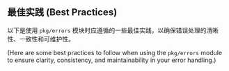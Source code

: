 <!--
 * Author: Martin <lmccc.dev@gmail.com>
 * Co-Author: AI Assistant
 * Description: This document was collaboratively developed by Martin and AI Assistant.
-->

## 最佳实践 (Best Practices)

以下是使用 `pkg/errors` 模块时应遵循的一些最佳实践，以确保错误处理的清晰性、一致性和可维护性。

(Here are some best practices to follow when using the `pkg/errors` module to ensure clarity, consistency, and maintainability in your error handling.) 
